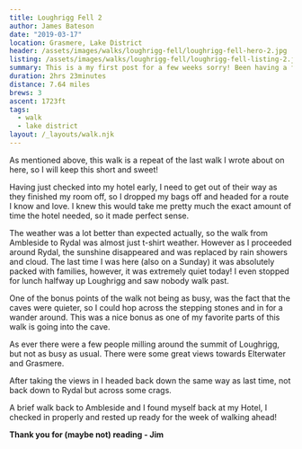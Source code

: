 ```yaml
---
title: Loughrigg Fell 2
author: James Bateson
date: "2019-03-17"
location: Grasmere, Lake District
header: /assets/images/walks/loughrigg-fell/loughrigg-fell-hero-2.jpg
listing: /assets/images/walks/loughrigg-fell/loughrigg-fell-listing-2.jpg
summary: This is a my first post for a few weeks sorry! Been having a few perosnal issues recently, so been keeping under the radar. This week I've dcided to get away to Ambleside for a few days. Mainly to clear my head and think over things, as part of the process, do some walks I've been meaning to do for a while. So although I also did this walk in my last post, it's the first in a series of 5, I just re-did this as a familiar one after I had checked into my hotel.
duration: 2hrs 23minutes
distance: 7.64 miles
brews: 3
ascent: 1723ft
tags:
  - walk
  - lake district
layout: /_layouts/walk.njk
---
```


As mentioned above, this walk is a repeat of the last walk I wrote about on here, so I will keep this short and sweet!

Having just checked into my hotel early, I need to get out of their way as they finished my room off, so I dropped my bags off and headed for a route I know and love. I knew this would take me pretty much the exact amount of time the hotel needed, so it made perfect sense.

The weather was a lot better than expected actually, so the walk from Ambleside to Rydal was almost just t-shirt weather. However as I proceeded around Rydal, the sunshine disappeared and was replaced by rain showers and cloud. The last time I was here (also on a Sunday) it was absolutely packed with families, however, it was extremely quiet today! I even stopped for lunch halfway up Loughrigg and saw nobody walk past.

One of the bonus points of the walk not being as busy, was the fact that the caves were quieter, so I could hop across the stepping stones and in for a wander around. This was a nice bonus as one of my favorite parts of this walk is going into the cave.

As ever there were a few people milling around the summit of Loughrigg, but not as busy as usual. There were some great views towards Elterwater and Grasmere.

After taking the views in I headed back down the same way as last time, not back down to Rydal but across some crags.

A brief walk back to Ambleside and I found myself back at my Hotel, I checked in properly and rested up ready for the week of walking ahead!

**Thank you for (maybe not) reading - Jim**
